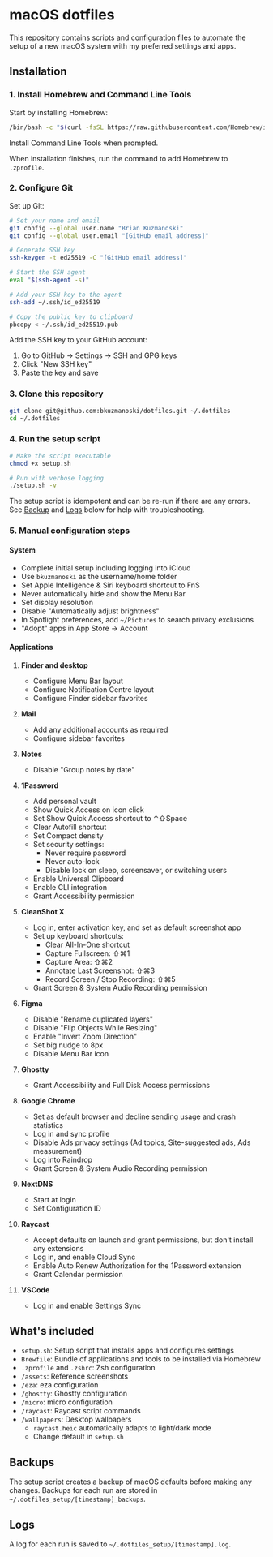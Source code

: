 # macOS dotfiles

This repository contains scripts and configuration files to automate the setup of a new macOS system with my preferred settings and apps.

## Installation

### 1. Install Homebrew and Command Line Tools

Start by installing Homebrew:

```bash
/bin/bash -c "$(curl -fsSL https://raw.githubusercontent.com/Homebrew/install/HEAD/install.sh)"
```

Install Command Line Tools when prompted.

When installation finishes, run the command to add Homebrew to `.zprofile`.

### 2. Configure Git

Set up Git:

```bash
# Set your name and email
git config --global user.name "Brian Kuzmanoski"
git config --global user.email "[GitHub email address]"

# Generate SSH key
ssh-keygen -t ed25519 -C "[GitHub email address]"

# Start the SSH agent
eval "$(ssh-agent -s)"

# Add your SSH key to the agent
ssh-add ~/.ssh/id_ed25519

# Copy the public key to clipboard
pbcopy < ~/.ssh/id_ed25519.pub
```

Add the SSH key to your GitHub account:

1. Go to GitHub → Settings → SSH and GPG keys
2. Click "New SSH key"
3. Paste the key and save

### 3. Clone this repository

```bash
git clone git@github.com:bkuzmanoski/dotfiles.git ~/.dotfiles
cd ~/.dotfiles
```

### 4. Run the setup script

```bash
# Make the script executable
chmod +x setup.sh

# Run with verbose logging
./setup.sh -v
```

The setup script is idempotent and can be re-run if there are any errors. See [Backup](#backups) and [Logs](#logs) below for help with troubleshooting.

### 5. Manual configuration steps

#### System

- Complete initial setup including logging into iCloud
- Use `bkuzmanoski` as the username/home folder
- Set Apple Intelligence & Siri keyboard shortcut to FnS
- Never automatically hide and show the Menu Bar
- Set display resolution
- Disable "Automatically adjust brightness"
- In Spotlight preferences, add `~/Pictures` to search privacy exclusions
- "Adopt" apps in App Store → Account

#### Applications

1. **Finder and desktop**

   - Configure Menu Bar layout
   - Configure Notification Centre layout
   - Configure Finder sidebar favorites

2. **Mail**

   - Add any additional accounts as required
   - Configure sidebar favorites

3. **Notes**

   - Disable "Group notes by date"

4. **1Password**

   - Add personal vault
   - Show Quick Access on icon click
   - Set Show Quick Access shortcut to ⌃⇧Space
   - Clear Autofill shortcut
   - Set Compact density
   - Set security settings:
     - Never require password
     - Never auto-lock
     - Disable lock on sleep, screensaver, or switching users
   - Enable Universal Clipboard
   - Enable CLI integration
   - Grant Accessibility permission

5. **CleanShot X**

   - Log in, enter activation key, and set as default screenshot app
   - Set up keyboard shortcuts:
     - Clear All-In-One shortcut
     - Capture Fullscreen: ⇧⌘1
     - Capture Area: ⇧⌘2
     - Annotate Last Screenshot: ⇧⌘3
     - Record Screen / Stop Recording: ⇧⌘5
   - Grant Screen & System Audio Recording permission

6. **Figma**

   - Disable "Rename duplicated layers"
   - Disable "Flip Objects While Resizing"
   - Enable "Invert Zoom Direction"
   - Set big nudge to 8px
   - Disable Menu Bar icon

7. **Ghostty**

   - Grant Accessibility and Full Disk Access permissions

8. **Google Chrome**

   - Set as default browser and decline sending usage and crash statistics
   - Log in and sync profile
   - Disable Ads privacy settings (Ad topics, Site-suggested ads, Ads measurement)
   - Log into Raindrop
   - Grant Screen & System Audio Recording permission

9. **NextDNS**

   - Start at login
   - Set Configuration ID

10. **Raycast**

    - Accept defaults on launch and grant permissions, but don't install any extensions
    - Log in, and enable Cloud Sync
    - Enable Auto Renew Authorization for the 1Password extension
    - Grant Calendar permission

11. **VSCode**

    - Log in and enable Settings Sync

## What's included

- `setup.sh`: Setup script that installs apps and configures settings
- `Brewfile`: Bundle of applications and tools to be installed via Homebrew
- `.zprofile` and `.zshrc`: Zsh configuration
- `/assets`: Reference screenshots
- `/eza`: eza configuration
- `/ghostty`: Ghostty configuration
- `/micro`: micro configuration
- `/raycast`: Raycast script commands
- `/wallpapers`: Desktop wallpapers
  - `raycast.heic` automatically adapts to light/dark mode
  - Change default in `setup.sh`

## Backups

The setup script creates a backup of macOS defaults before making any changes. Backups for each run are stored in `~/.dotfiles_setup/[timestamp]_backups`.

## Logs

A log for each run is saved to `~/.dotfiles_setup/[timestamp].log`.
